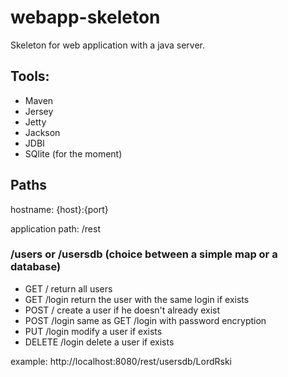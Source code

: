 # webapp-skeleton
Skeleton for web application with a java server.

## Tools:

- Maven
- Jersey
- Jetty
- Jackson
- JDBI
- SQlite (for the moment)

## Paths

hostname: {host}:{port}

application path: /rest

### /users or /usersdb (choice between a simple map or a database)

- GET		/			return all users
- GET		/login		return the user with the same login if exists
- POST		/			create a user if he doesn't already exist
- POST		/login		same as GET /login with password encryption
- PUT		/login		modify a user if exists
- DELETE	/login		delete a user if exists

example: http://localhost:8080/rest/usersdb/LordRski
